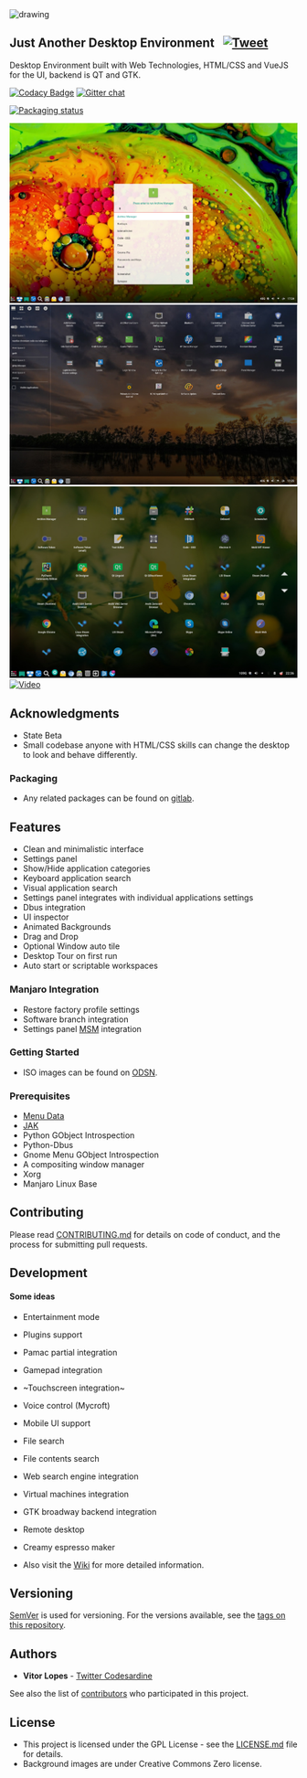 <img src="./src/images/logo.svg" alt="drawing" width="80"/>  

## Just Another Desktop Environment  &nbsp;&nbsp;[![Tweet](https://img.shields.io/twitter/url/http/shields.io.svg?style=social)](https://twitter.com/intent/tweet?text=Just%20Another%20Desktop%20Environment%20for%20Manjaro%20WebDad%20Community%20Edition.&url=https://github.com/codesardine/Jadesktop/&via=codesardine&hashtags=linux,html,javascript,python,css,manjaro,org)

Desktop Environment built with Web Technologies, HTML/CSS and VueJS for the UI, backend is QT and GTK.

[![Codacy Badge](https://api.codacy.com/project/badge/Grade/7197c9d3255543d39ec9a15623ee0e51)](https://www.codacy.com/app/codesardine/Jadesktop?utm_source=github.com&amp;utm_medium=referral&amp;utm_content=codesardine/Jadesktop&amp;utm_campaign=Badge_Grade)
[![Gitter chat](https://badges.gitter.im/gitterHQ/gitter.png)](https://gitter.im/JustAnotherDesktopEnviroment/Lobby)

[![Packaging status](https://repology.org/badge/vertical-allrepos/jadesktop.svg)](https://repology.org/metapackage/jadesktop)

![desktop](jade.jpg)
![desktop](jade1.jpg)
![desktop](jade2.jpg)
[![Video](youtube.png)](https://www.youtube.com/watch?v=E1MAXftilSs)

## Acknowledgments
* State Beta
* Small codebase anyone with HTML/CSS skills can change the desktop to look and behave differently.

### Packaging
* Any related packages can be found on [gitlab](https://gitlab.manjaro.org/packages/community/jade).

## Features
* Clean and minimalistic interface
* Settings panel
* Show/Hide application categories
* Keyboard application search
* Visual application search
* Settings panel integrates with individual applications settings
* Dbus integration
* UI inspector
* Animated Backgrounds
* Drag and Drop
* Optional Window auto tile
* Desktop Tour on first run
* Auto start or scriptable workspaces

### Manjaro Integration
* Restore factory profile settings
* Software branch integration
* Settings panel [MSM](https://wiki.manjaro.org/index.php?title=Manjaro_Settings_Manager) integration

### Getting Started
* ISO images can be found on [ODSN](https://osdn.net/projects/manjaro-community/storage/webdad/).

### Prerequisites
* [Menu Data](https://github.com/Manjaro-WebDad/org-menu-data)
* [JAK](https://github.com/Manjaro-WebDad/jak) 
* Python GObject Introspection 
* Python-Dbus
* Gnome Menu GObject Introspection
* A compositing window manager
* Xorg
* Manjaro Linux Base

## Contributing

Please read [CONTRIBUTING.md](https://github.com/Manjaro-WebDad/org/blob/master/CONTRIBUTING.md) for details on code of conduct, and the process for submitting pull requests.

## Development
#### Some ideas  
* Entertainment mode
* Plugins support
* Pamac partial integration
* Gamepad integration
* ~Touchscreen integration~
* Voice control (Mycroft)
* Mobile UI support
* File search
* File contents search
* Web search engine integration
* Virtual machines integration
* GTK broadway backend integration 
* Remote desktop
* Creamy espresso maker

* Also visit the [Wiki](https://github.com/Manjaro-WebDad/org/wiki) for more detailed information. 

## Versioning

[SemVer](http://semver.org/) is used for versioning. For the versions available, see the [tags on this repository](https://github.com/codesardine/Jadesktop/tags). 

## Authors

* **Vitor Lopes** - [Twitter Codesardine](https://twitter.com/codesardine) 

See also the list of [contributors](https://github.com/Manjaro-WebDad/org/graphs/contributors) who participated in this project.

## License

* This project is licensed under the GPL License - see the [LICENSE.md](LICENSE.md) file for details.
* Background images are under Creative Commons Zero license.

